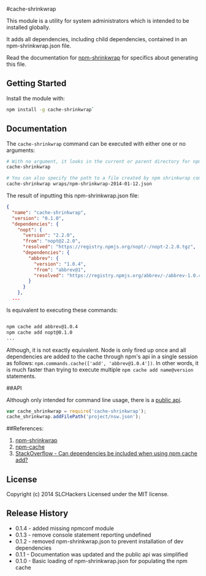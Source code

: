 #cache-shrinkwrap

This module is a utility for system administrators which is intended to be installed globally.

It adds all dependencies, including child dependencies, contained in an npm-shrinkwrap.json file.

Read the documentation for [npm-shrinkwrap](https://www.npmjs.org/doc/cli/npm-shrinkwrap.html) for specifics about
generating this file.

## Getting Started
Install the module with:

```bash
npm install -g cache-shrinkwrap`
```

## Documentation

The `cache-shrinkwrap` command can be executed with either one or no arguments:

```bash
# With no argument, it looks in the current or parent directory for npm-shrinkwrap.json
cache-shrinkwrap

# You can also specify the path to a file created by npm shrinkwrap command
cache-shrinkwrap wraps/npm-shrinkwrap-2014-01-12.json
```

The result of inputting this npm-shrinkwrap.json file:
```json
{
  "name": "cache-shrinkwrap",
  "version": "0.1.0",
  "dependencies": {
    "nopt": {
      "version": "2.2.0",
      "from": "nopt@2.2.0",
      "resolved": "https://registry.npmjs.org/nopt/-/nopt-2.2.0.tgz",
      "dependencies": {
        "abbrev": {
          "version": "1.0.4",
          "from": "abbrev@1",
          "resolved": "https://registry.npmjs.org/abbrev/-/abbrev-1.0.4.tgz"
        }
      }
    },
  ...

```

Is equivalent to executing these commands:
```bash

npm cache add abbrev@1.0.4
npm cache add nopt@0.1.0
...

```

Although, it is not exactly equivalent. Node is only fired up once and all dependencies are added to the cache
through npm's api in a single session as follows:  `npm.commands.cache(['add', 'abbrev@1.0.4'])`. In other words,
it is much faster than trying to execute multiple `npm cache add name@version` statements.

##API

Although only intended for command line usage, there is a [public api](https://github.com/slchackers/cache-shrinkwrap/blob/master/lib/cache-shrinkwrap.js).

```javascript
var cache_shrinkwrap = require('cache-shrinkwrap');
cache_shrinkwrap.addFilePath('project/nsw.json');
```

##References:

  1. [npm-shrinkwrap](https://www.npmjs.org/doc/cli/npm-shrinkwrap.html)
  2. [npm-cache](https://www.npmjs.org/doc/cli/npm-cache.html)
  3. [StackOverflow  - Can dependencies be included when using npm cache add?](http://stackoverflow.com/questions/22215606/can-dependencies-be-included-when-using-npm-cache-add)

## License

Copyright (c) 2014 SLCHackers
Licensed under the MIT license.

## Release History

* 0.1.4 - added missing npmconf module
* 0.1.3 - remove console statement reporting undefined
* 0.1.2 - removed npm-shrinkwrap.json to prevent installation of dev dependencies
* 0.1.1 - Documentation was updated and the public api was simplified
* 0.1.0 - Basic loading of npm-shrinkwrap.json for populating the npm cache


